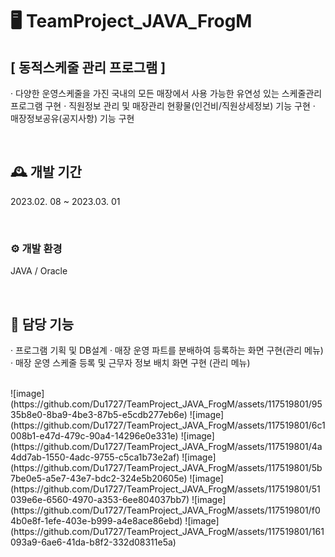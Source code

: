 # 🖥️ TeamProject_JAVA_FrogM
## <b>[ 동적스케줄 관리 프로그램 ] </b>
· 다양한 운영스케줄을 가진 국내의 모든 매장에서 사용 가능한 유연성 있는 스케줄관리 프로그램 구현
· 직원정보 관리 및 매장관리 현황물(인건비/직원상세정보) 기능 구현
· 매장정보공유(공지사항) 기능 구현

<br>

## 🕰️ 개발 기간
2023.02. 08 ~ 2023.03. 01

<br>


### ⚙️ 개발 환경
JAVA / Oracle

<br>


## 📌 담당 기능
· 프로그램 기획 및 DB설계
· 매장 운영 파트를 분배하여 등록하는 화면 구현(관리 메뉴)
· 매장 운영 스케줄 등록 및 근무자 정보 배치 화면 구현 (관리 메뉴)


<br>
![image](https://github.com/Du1727/TeamProject_JAVA_FrogM/assets/117519801/9535b8e0-8ba9-4be3-87b5-e5cdb277eb6e)
![image](https://github.com/Du1727/TeamProject_JAVA_FrogM/assets/117519801/6c1008b1-e47d-479c-90a4-14296e0e331e)
![image](https://github.com/Du1727/TeamProject_JAVA_FrogM/assets/117519801/4a4dd7ab-1550-4adc-9755-c5ca1b73e2af)
![image](https://github.com/Du1727/TeamProject_JAVA_FrogM/assets/117519801/5b7be0e5-a5e7-43e7-bdc2-324e5b20605e)
![image](https://github.com/Du1727/TeamProject_JAVA_FrogM/assets/117519801/51039e6e-6560-4970-a353-6ee804037bb7)
![image](https://github.com/Du1727/TeamProject_JAVA_FrogM/assets/117519801/f04b0e8f-1efe-403e-b999-a4e8ace86ebd)
![image](https://github.com/Du1727/TeamProject_JAVA_FrogM/assets/117519801/161093a9-6ae6-41da-b8f2-332d08311e5a)

